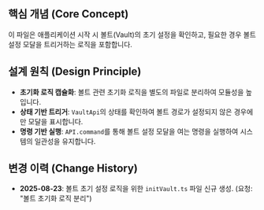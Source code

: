 ## 핵심 개념 (Core Concept)
이 파일은 애플리케이션 시작 시 볼트(Vault)의 초기 설정을 확인하고, 필요한 경우 볼트 설정 모달을 트리거하는 로직을 포함합니다.

## 설계 원칙 (Design Principle)
- **초기화 로직 캡슐화**: 볼트 관련 초기화 로직을 별도의 파일로 분리하여 모듈성을 높입니다.
- **상태 기반 트리거**: `VaultApi`의 상태를 확인하여 볼트 경로가 설정되지 않은 경우에만 모달을 표시합니다.
- **명령 기반 실행**: `API.command`를 통해 볼트 설정 모달을 여는 명령을 실행하여 시스템의 일관성을 유지합니다.

## 변경 이력 (Change History)
- **2025-08-23**: 볼트 초기 설정 로직을 위한 `initVault.ts` 파일 신규 생성. (요청: "볼트 초기화 로직 분리")